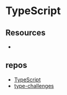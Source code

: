 # TypeScript

## Resources
-

## repos
- [TypeScript]()
- [type-challenges](https://github.com/type-challenges/type-challenges)